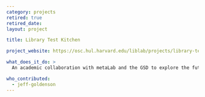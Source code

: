 ```yaml
---
category: projects
retired: true
retired_date:
layout: project

title: Library Test Kitchen

project_website: https://osc.hul.harvard.edu/liblab/projects/library-test-kitchen

what_does_it_do: >
  An academic collaboration with metaLab and the GSD to explore the future of libraries.

who_contributed:
  - jeff-goldenson
---
```

